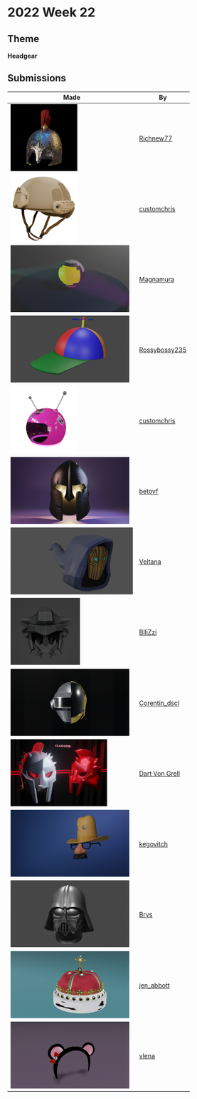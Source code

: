 # 2022 Week 22


## Theme

**Headgear**


## Submissions

| Made | By |
|------|----|
| <img src="./Richnew77/RomanHelmet3.jpg" height="150" /> | [Richnew77](./Richnew77/) |
| <img src="./customchris/ArmyTanHelmet.png" height="150" /> | [customchris](./customchris/) |
| <img src="./Magnamura/Helmet.png" height="150" /> | [Magnamura](./Magnamura/) |
| <img src="./Rossybossy235/PropellerHat.png" height="150" /> | [Rossybossy235](./Rossybossy235/) |
| <img src="./customchris/RaveHelmet_.png" height="150" /> | [customchris](./customchris/) |
| <img src="./betovf/spartan-helmet.png" height="150" /> | [betovf](./betovf/) |
| <img src="./Veltana/eternal_travelers_guise_wow_headgear.png" height="150" /> | [Veltana](./Veltana/) |
| <img src="./BlliZzi/Headgear.png" height="150" /> | [BlliZzi](./BlliZzi/) |
| <img src="./Corentin_dscl/rendu3.png" height="150" /> | [Corentin_dscl](./Corentin_dscl/) |
| <img src="./DartVonGrell/Gladiator_Helmet_Imphenzia_Reads_File_Names.png" height="150" /> | [Dart Von Grell](./DartVonGrell/) |
| <img src="./kegovitch/zmatam.png" height="150" /> | [kegovitch](./kegovitch/) |
| <img src="./Brys/FirstDarth.png" height="150" /> | [Brys](./Brys/) |
| <img src="./jen_abbott/jsa-headgear-june2022.png" height="150" /> | [jen_abbott](./jen_abbott/) |
| <img src="./vlena/panda2.png" height="150" /> | [vlena](./vlena/) |
